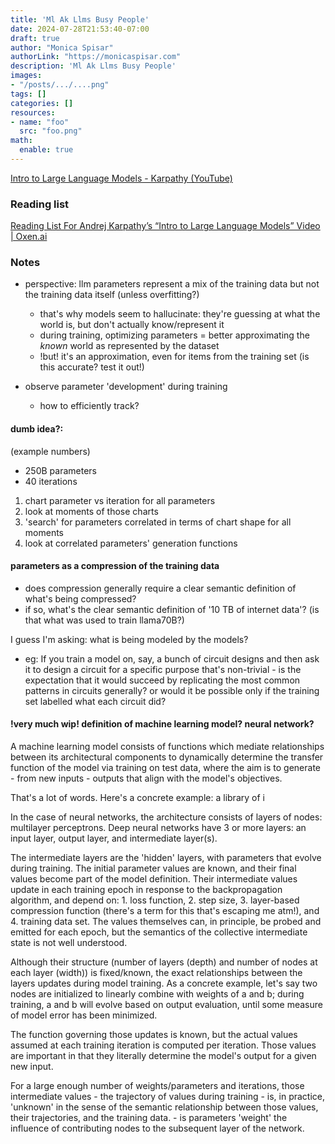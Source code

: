 ```yaml
---
title: 'Ml Ak Llms Busy People'
date: 2024-07-28T21:53:40-07:00
draft: true
author: "Monica Spisar"
authorLink: "https://monicaspisar.com"
description: 'Ml Ak Llms Busy People'
images: 
- "/posts/.../....png"
tags: []
categories: []
resources:
- name: "foo"
  src: "foo.png"
math:
  enable: true
---
```


[Intro to Large Language Models - Karpathy (YouTube)](https://www.youtube.com/watch?v=zjkBMFhNj_g)

### Reading list
[Reading List For Andrej Karpathy’s “Intro to Large Language Models” Video \| Oxen\.ai](https://www.oxen.ai/blog/reading-list-for-andrej-karpathys-intro-to-large-language-models-video)

### Notes

- perspective: llm parameters represent a mix of the training data but not the training data itself (unless overfitting?)
  - that's why models seem to hallucinate: they're guessing at what the world is, but don't actually know/represent it
  - during training, optimizing parameters = better approximating the _known_ world as represented by the dataset
  - !but! it's an approximation, even for items from the training set (is this accurate? test it out!)

- observe parameter 'development' during training
  - how to efficiently track?

#### dumb idea?:

(example numbers)
- 250B parameters
- 40 iterations

1. chart parameter vs iteration for all parameters
2. look at moments of those charts
3. 'search' for parameters correlated in terms of chart shape for all moments
4. look at correlated parameters' generation functions

#### parameters as a compression of the training data

- does compression generally require a clear semantic definition of what's being compressed?
- if so, what's the clear semantic definition of '10 TB of internet data'? (is that what was used to train llama70B?)

I guess I'm asking: what is being modeled by the models? 
- eg: If you train a model on, say, a bunch of circuit designs and then ask it to design a circuit for a specific purpose that's non-trivial - is the expectation that it would succeed by replicating the most common patterns in circuits generally? or would it be possible only if the training set labelled what each circuit did?

#### !very much wip! definition of machine learning model? neural network?

A machine learning model consists of functions which mediate relationships between its architectural components to dynamically determine the transfer function of the model via training on test data, where the aim is to generate - from new inputs - outputs that align with the model's objectives.

That's a lot of words. Here's a concrete example: a library of i

In the case of neural networks, the architecture consists of layers of nodes: multilayer perceptrons. Deep neural networks have 3 or more layers: an input layer, output layer, and intermediate layer(s). 

The intermediate layers are the 'hidden' layers, with parameters that evolve during training. The initial parameter values are known, and their final values become part of the model definition. Their intermediate values update in each training epoch in response to the backpropagation algorithm, and depend on: 1. loss function, 2. step size, 3. layer-based compression function (there's a term for this that's escaping me atm!), and 4. training data set. The values themselves can, in principle, be probed and emitted for each epoch, but the semantics of the collective intermediate state is not well understood. 

Although their structure (number of layers (depth) and number of nodes at each layer (width)) is fixed/known, the exact relationships between the layers updates during model training. As a concrete example, let's say two nodes are initialized to linearly combine with weights of a and b; during training, a and b will evolve based on output evaluation, until some measure of model error has been minimized.

The function governing those updates is known, but the actual values assumed at each training iteration is computed per iteration. Those values are important in that they literally determine the model's output for a given new input. 

For a large enough number of weights/parameters and iterations, those intermediate values - the trajectory of values during training - is, in practice, 'unknown' in the sense of the semantic relationship between those values, their trajectories, and the training data. -  is  parameters 'weight' the influence of contributing nodes to the subsequent layer of the network.